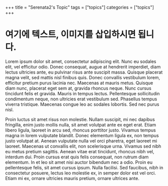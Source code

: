 +++
title = "Serenata2's Topic"
tags = ["topics"]
categories = ["topics"]
+++

# 여기에 텍스트, 이미지를 삽입하시면 됩니다.

Lorem ipsum dolor sit amet, consectetur adipiscing elit. Nunc eu sodales elit, vel efficitur odio. Donec consequat, augue at hendrerit imperdiet, diam lectus ultricies ante, eu pulvinar risus ante suscipit massa. Quisque placerat magna velit, sed mattis nisl finibus quis. Donec convallis vestibulum lorem, efficitur pretium purus lacinia nec. Maecenas at mauris metus. Quisque diam nunc, placerat eget sem at, gravida rhoncus neque. Nunc cursus tincidunt felis et gravida. Mauris in tempus lectus. Pellentesque sollicitudin condimentum neque, non ultricies erat vestibulum sed. Phasellus tempus viverra tristique. Maecenas congue leo ac sodales lobortis. Sed nec purus nisl.

Proin luctus sit amet risus non molestie. Nullam suscipit, mi nec dapibus fringilla, enim justo mollis nulla, sit amet volutpat ante ex eget erat. Etiam libero ligula, laoreet in arcu sed, rhoncus porttitor justo. Vivamus tempus magna in lorem vulputate blandit. Donec elementum ligula ex, non tempus justo volutpat at. Aenean vulputate nulla vel orci pharetra, eget laoreet mi laoreet. Maecenas ut convallis elit, non scelerisque urna. Vivamus sed nibh eu metus pretium sagittis. Aenean vitae erat tincidunt, rhoncus nibh vel, interdum dui. Proin cursus erat quis felis consequat, non rutrum diam elementum. In et leo sit amet nisi auctor bibendum nec a odio. Proin eu pellentesque felis, sit amet cursus ipsum. Nulla facilisi. Sed faucibus, nibh in consectetur posuere, lectus leo molestie ex, in semper dolor est vel orci. Etiam mi ex, ornare ultricies mauris pretium, ornare ultrices ante.